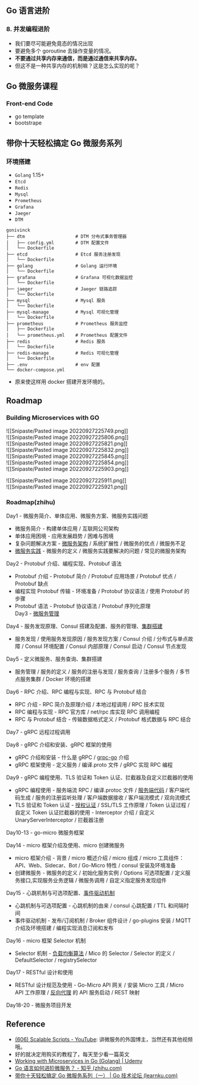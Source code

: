 ## Go 语言进阶

### 8. 并发编程进阶

- 我们要尽可能避免竟态的情况出现
- 要避免多个 goroutine 去操作变量的情况。
- **不要通过共享内存来通信，而是通过通信来共享内存。**
- 但这不是一种共享内存的机制嘛？这是怎么实现的呢？

## Go 微服务课程

### Front-end Code

- go template
- bootstrape

## 带你十天轻松搞定 Go 微服务系列

### 环境搭建

- `Golang` 1.15+
- `Etcd`
- `Redis`
- `Mysql`
- `Prometheus`
- `Grafana`
- `Jaeger`
- `DTM`

```shell
gonivinck
├── dtm                   # DTM 分布式事务管理器
│   ├── config.yml        # DTM 配置文件
│   └── Dockerfile
├── etcd                  # Etcd 服务注册发现
│   └── Dockerfile
├── golang                # Golang 运行环境
│   └── Dockerfile
├── grafana               # Grafana 可视化数据监控
│   └── Dockerfile
├── jaeger                # Jaeger 链路追踪
│   └── Dockerfile
├── mysql                 # Mysql 服务
│   └── Dockerfile
├── mysql-manage          # Mysql 可视化管理
│   └── Dockerfile
├── prometheus            # Prometheus 服务监控
│   ├── Dockerfile
│   └── prometheus.yml    # Prometheus 配置文件
├── redis                 # Redis 服务
│   └── Dockerfile
├── redis-manage          # Redis 可视化管理
│   └── Dockerfile
├── .env                  # env 配置
└── docker-compose.yml
```

- 原来使这样用 docker 搭建开发环境的。

## Roadmap

### Building Microservices with GO

![[Snipaste/Pasted image 20220927225749.png]]  
![[Snipaste/Pasted image 20220927225806.png]]  
![[Snipaste/Pasted image 20220927225821.png]]  
![[Snipaste/Pasted image 20220927225832.png]]  
![[Snipaste/Pasted image 20220927225845.png]]  
![[Snipaste/Pasted image 20220927225854.png]]  
![[Snipaste/Pasted image 20220927225903.png]]

![[Snipaste/Pasted image 20220927225911.png]]  
![[Snipaste/Pasted image 20220927225921.png]]

### Roadmap(zhihu)

Day1 - 微服务简介、单体应用、微服务方案、微服务实践问题

- 微服务简介 - 构建单体应用 / 互联网公司架构
- 单体应用困境 - 应用发展趋势 / 困难与困境
- 复杂问题解决方案 - [微服务架构](https://www.zhihu.com/search?q=%E5%BE%AE%E6%9C%8D%E5%8A%A1%E6%9E%B6%E6%9E%84&search_source=Entity&hybrid_search_source=Entity&hybrid_search_extra=%7B%22sourceType%22%3A%22answer%22%2C%22sourceId%22%3A%222222497907%22%7D) / 系统扩展性 / 微服务的优点 / 微服务不足
- [微服务实践](https://www.zhihu.com/search?q=%E5%BE%AE%E6%9C%8D%E5%8A%A1%E5%AE%9E%E8%B7%B5&search_source=Entity&hybrid_search_source=Entity&hybrid_search_extra=%7B%22sourceType%22%3A%22answer%22%2C%22sourceId%22%3A%222222497907%22%7D) - 微服务的定义 / 微服务实践要解决的问题 / 常见的微服务架构

Day2 - Protobuf 介绍、编程实现、Protobuf 语法

- Protobuf 介绍 - Protobuf 简介 / Protobuf 应用场景 / Protobuf 优点 / Protobuf 缺点
- 编程实现 Protobuf 传输 - 环境准备 / Protobuf 协议语法 / 使用 Protobuf 的步骤
- Protobuf 语法 - Protobuf 协议语法 / Protobuf 序列化原理  
Day3 - [微服务管理](https://www.zhihu.com/search?q=%E5%BE%AE%E6%9C%8D%E5%8A%A1%E7%AE%A1%E7%90%86&search_source=Entity&hybrid_search_source=Entity&hybrid_search_extra=%7B%22sourceType%22%3A%22answer%22%2C%22sourceId%22%3A%222222497907%22%7D)

Day4 - 服务发现原理、Consul 搭建及配置、服务的管理、[集群搭建](https://www.zhihu.com/search?q=%E9%9B%86%E7%BE%A4%E6%90%AD%E5%BB%BA&search_source=Entity&hybrid_search_source=Entity&hybrid_search_extra=%7B%22sourceType%22%3A%22answer%22%2C%22sourceId%22%3A%222222497907%22%7D)

- 服务发现 / 使用服务发现原因 / 服务发现方案 / Consul 介绍 / 分布式与单点故障 / Consul 环境配置 / Consul 内部原理 / Consul 启动 / Consul 节点发现

Day5 - 定义微服务、服务查询、集群搭建

- 服务管理 / 服务的定义 / 服务的注册与发现 / 服务查询 / 注册多个服务 / 多节点服务集群 / Docker 环境的搭建

Day6 - RPC 介绍、RPC 编程与实现、RPC 与 Protobuf 结合

- RPC 介绍 - RPC 简介及原理介绍 / 本地过程调用 / RPC 技术实现
- RPC 编程与实现 - RPC 官方库 / net/rpc 库实现 RPC 调用编程
- RPC 与 Protobuf 结合 - 传输数据格式定义 / Protobuf 格式数据与 RPC 结合

Day7 - gRPC 远程过程调用

Day8 - gRPC 介绍和安装、gRPC 框架的使用

- gRPC 介绍和安装 - 什么是 gRPC / [grpc-go](https://www.zhihu.com/search?q=grpc-go&search_source=Entity&hybrid_search_source=Entity&hybrid_search_extra=%7B%22sourceType%22%3A%22answer%22%2C%22sourceId%22%3A%222222497907%22%7D) 介绍
- gRPC 框架使用 - 定义服务 / 编译.proto 文件 / gRPC 实现 RPC 编程

Day9 - gRPC 编程使用、TLS 验证和 Token 认证、拦截器及自定义拦截器的使用

- gRPC 编程使用 - 服务端流 RPC / 编译.protoc 文件 / [服务端代码](https://www.zhihu.com/search?q=%E6%9C%8D%E5%8A%A1%E7%AB%AF%E4%BB%A3%E7%A0%81&search_source=Entity&hybrid_search_source=Entity&hybrid_search_extra=%7B%22sourceType%22%3A%22answer%22%2C%22sourceId%22%3A%222222497907%22%7D) / 客户端代码生成 / 服务的注册监听处理 / 客户端数据接收 / 客户端流模式 / 双向流模式
- TLS 验证和 Token 认证 - [授权认证](https://www.zhihu.com/search?q=%E6%8E%88%E6%9D%83%E8%AE%A4%E8%AF%81&search_source=Entity&hybrid_search_source=Entity&hybrid_search_extra=%7B%22sourceType%22%3A%22answer%22%2C%22sourceId%22%3A%222222497907%22%7D) / SSL/TLS 工作原理 / Token 认证过程 / 自定义 Token 认证拦截器的使用 - Interceptor 介绍 / 自定义 UnaryServerInterceptor / 拦截器注册

Day10-13 - go-micro 微服务框架

Day14 - micro 框架介绍及使用、micro 创建微服务

- micro 框架介绍 - 背景 / micro 概述介绍 / micro 组成 / micro 工具组件：API、Web、Sidecar、Bot / Go-Micro 特性 / consul 安装及环境准备
- 创建微服务 - 微服务的定义 / 初始化服务实例 / Options 可选项配置 / 定义服务接口,实现服务业务逻辑 / 微服务调用 / 自定义指定服务发现组件

Day15 - 心跳机制与可选项配置、[事件驱动机制](https://www.zhihu.com/search?q=%E4%BA%8B%E4%BB%B6%E9%A9%B1%E5%8A%A8%E6%9C%BA%E5%88%B6&search_source=Entity&hybrid_search_source=Entity&hybrid_search_extra=%7B%22sourceType%22%3A%22answer%22%2C%22sourceId%22%3A%222222497907%22%7D)

- 心跳机制与可选项配置 - 心跳机制的由来 / consul 心跳配置 / TTL 和间隔时间
- 事件驱动机制 - 发布/订阅机制 / Broker 组件设计 / go-plugins 安装 / MQTT 介绍及环境搭建 / 编程实现消息订阅和发布

Day16 - micro 框架 Selector 机制

- Selector 机制 - [负载均衡算法](https://www.zhihu.com/search?q=%E8%B4%9F%E8%BD%BD%E5%9D%87%E8%A1%A1%E7%AE%97%E6%B3%95&search_source=Entity&hybrid_search_source=Entity&hybrid_search_extra=%7B%22sourceType%22%3A%22answer%22%2C%22sourceId%22%3A%222222497907%22%7D) / Mico 的 Selector / Selector 的定义 / DefaultSelector / registrySelector

Day17 - RESTful 设计和使用

- RESTful 设计规范及使用 - Go-Micro API 网关 / 安装 Micro 工具 / Micro API 工作原理 / [反向代理](https://www.zhihu.com/search?q=%E5%8F%8D%E5%90%91%E4%BB%A3%E7%90%86&search_source=Entity&hybrid_search_source=Entity&hybrid_search_extra=%7B%22sourceType%22%3A%22answer%22%2C%22sourceId%22%3A%222222497907%22%7D) 的 API 服务启动 / REST 映射

Day18-20 - 微服务项目开发

## Reference

- [(606) Scalable Scripts - YouTube](https://www.youtube.com/channel/UCljAHzX-PBxv6WrXkI2rnQw): 讲微服务的外国博主，当然还有其他视频哦。
- 好的就决定用购买的教程了，每天至少看一篇英文
- [Working with Microservices in Go (Golang) | Udemy](https://www.udemy.com/course/working-with-microservices-in-go/)
- [Go 语言如何进阶微服务？ - 知乎 (zhihu.com)](https://www.zhihu.com/question/498359816/answer/2222497907)
- [带你十天轻松搞定 Go 微服务系列（一） | Go 技术论坛 (learnku.com)](https://learnku.com/articles/64566)

